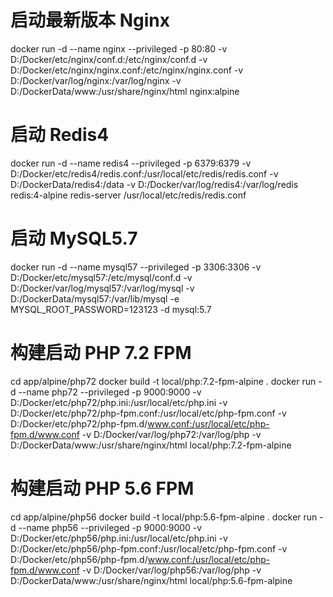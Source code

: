 # 启动最新版本 Nginx
docker run -d --name nginx --privileged -p 80:80 -v D:/Docker/etc/nginx/conf.d:/etc/nginx/conf.d -v D:/Docker/etc/nginx/nginx.conf:/etc/nginx/nginx.conf -v D:/Docker/var/log/nginx:/var/log/nginx -v D:/DockerData/www:/usr/share/nginx/html nginx:alpine

# 启动 Redis4
docker run -d --name redis4 --privileged -p 6379:6379 -v D:/Docker/etc/redis4/redis.conf:/usr/local/etc/redis/redis.conf -v D:/DockerData/redis4:/data -v D:/Docker/var/log/redis4:/var/log/redis redis:4-alpine redis-server /usr/local/etc/redis/redis.conf

# 启动 MySQL5.7
docker run -d --name mysql57 --privileged -p 3306:3306 -v D:/Docker/etc/mysql57:/etc/mysql/conf.d -v D:/Docker/var/log/mysql57:/var/log/mysql -v D:/DockerData/mysql57:/var/lib/mysql -e MYSQL_ROOT_PASSWORD=123123 -d mysql:5.7

# 构建启动 PHP 7.2 FPM
cd app/alpine/php72
docker build -t local/php:7.2-fpm-alpine .
docker run -d --name php72 --privileged -p 9000:9000 -v D:/Docker/etc/php72/php.ini:/usr/local/etc/php.ini -v D:/Docker/etc/php72/php-fpm.conf:/usr/local/etc/php-fpm.conf -v D:/Docker/etc/php72/php-fpm.d/www.conf:/usr/local/etc/php-fpm.d/www.conf -v D:/Docker/var/log/php72:/var/log/php -v D:/DockerData/www:/usr/share/nginx/html local/php:7.2-fpm-alpine

# 构建启动 PHP 5.6 FPM
cd app/alpine/php56
docker build -t local/php:5.6-fpm-alpine .
docker run -d --name php56 --privileged -p 9000:9000 -v D:/Docker/etc/php56/php.ini:/usr/local/etc/php.ini -v D:/Docker/etc/php56/php-fpm.conf:/usr/local/etc/php-fpm.conf -v D:/Docker/etc/php56/php-fpm.d/www.conf:/usr/local/etc/php-fpm.d/www.conf -v D:/Docker/var/log/php56:/var/log/php -v D:/DockerData/www:/usr/share/nginx/html local/php:5.6-fpm-alpine
